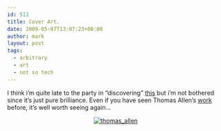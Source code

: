 ```yaml
---
id: 511
title: Cover Art.
date: 2009-05-07T13:07:23+00:00
author: mark
layout: post
tags:
  - arbitrary
  - art
  - not so tech
---
```

I think i&#8217;m quite late to the party in &#8220;discovering&#8221; [this](http://paintalicious.org/2008/11/20/thomas-allens-book-art-photography) but i&#8217;m not bothered since it&#8217;s just pure brilliance. Even if you have seen Thomas Allen&#8217;s [work](http://www.foleygallery.com/artists/artist_ins.php3?artist=8) before, it&#8217;s well worth seeing again&#8230;

<p style="text-align: center;">
  <a href="http://paintalicious.org/2008/11/20/thomas-allens-book-art-photography"><img class="size-full wp-image-512 aligncenter" title="thomas_allen" src="/images/fromwp/2009/05/thomas_allen.jpg" alt="thomas_allen" width="375" height="500" srcset="/images/fromwp/2009/05/thomas_allen.jpg 375w, /images/fromwp/2009/05/thomas_allen-225x300.jpg 225w" sizes="(max-width: 375px) 100vw, 375px" /></a>
</p>